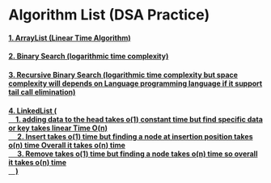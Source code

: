 # Algorithm List (DSA Practice)

#### [1. ArrayList (Linear Time Algorithm)](./arraylist.py)

#### [2. Binary Search (logarithmic time complexity)](./binerySearch.py)

#### [3. Recursive Binary Search (logarithmic time complexity but space complexity will depends on Language programming language if it support tail call elimination)](./recursive.py)

#### [4. LinkedList (<Br/> &emsp;1. adding data to the head takes o(1) constant time but find specific data or key takes linear Time O(n) <Br />&emsp; 2. Insert takes o(1) time but finding a node at insertion position takes o(n) time Overall it takes o(n) time <Br />&emsp; 3. Remove takes o(1) time but finding a node takes o(n) time so overall it takes o(n) time<Br />&emsp;) ](./linked_list.py)
